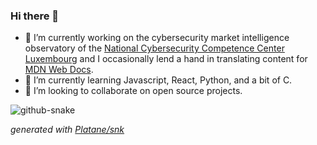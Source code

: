 ### Hi there 👋

- 🔭 I’m currently working on the cybersecurity market intelligence observatory of the [National Cybersecurity Competence Center Luxembourg](https://nc3.lu/) and I occasionally lend a hand in translating content for [MDN Web Docs](https://developer.mozilla.org/).
- 🌱 I’m currently learning Javascript, React, Python, and a bit of C.
- 👯 I’m looking to collaborate on open source projects.

<picture>
	<source
		media="(prefers-color-scheme: dark)" srcset="https://raw.githubusercontent.com/gregWDumont/gregWDumont/output/github-contribution-grid-snake.svg"
	/>
	<source
		media="(prefers-color-scheme: light)" srcset="https://raw.githubusercontent.com/gregWDumont/gregWDumont/output/github-contribution-grid-snake-dark.svg"
	/>
	<img
  		alt="github-snake"
	/>
</picture>

_generated with [Platane/snk](https://github.com/Platane/snk)_
